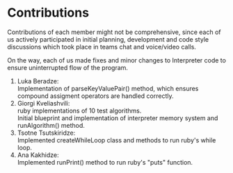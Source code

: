 # Contributions

Contributions of each member might not be comprehensive, since each of us actively participated in initial planning, development and code style discussions which took place in teams chat and voice/video calls.

On the way, each of us made fixes and minor changes to Interpreter code to ensure uninterrupted flow of the program.

1. Luka Beradze:  
   Implementation of parseKeyValuePair() method, which ensures compound assigment operators are handled correctly.
2. Giorgi Kveliashvili:  
   ruby implementations of 10 test algorithms.  
   Initial blueprint and implementation of interpreter memory system and runAlgorithm() method.
3. Tsotne Tsutskiridze:  
   Implemented createWhileLoop class and methods to run ruby's while loop.
4. Ana Kakhidze:  
   Implemented runPrint() method to run ruby's "puts" function.
